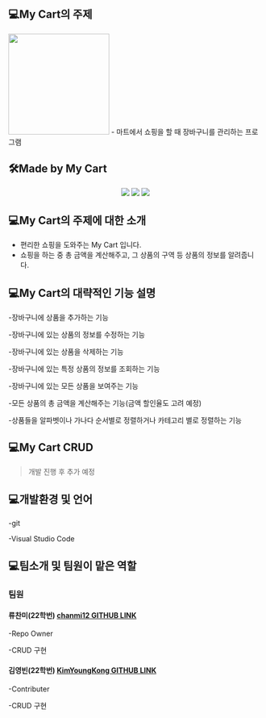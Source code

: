 ## 💻My Cart의 주제
<html>
     <img src= "https://cdn.pixabay.com/photo/2013/07/12/14/53/cart-148964_960_720.png" width="200" height = "200">
     </html>
- 마트에서 쇼핑을 할 때 장바구니를 관리하는 프로그램

## 🛠Made by My Cart
<html>
    <div align="center">
    <img src="https://img.shields.io/badge/C-EAEAEA?style=for-the-badge&logo=C&logoColor=black">
    <img src="https://img.shields.io/badge/html-E34F26?style=for-the-badge&logo=html5&logoColor=white">
     <img src="https://img.shields.io/badge/Visual%20Studio%20Code-007ACC?style=for-the-badge&logo=VisualStudioCode&logoColor=white">
        </div>
    </html>


## 💻My Cart의 주제에 대한 소개
- 편리한 쇼핑을 도와주는 My Cart 입니다.
- 쇼핑을 하는 중 총 금액을 계산해주고, 그 상품의 구역 등 상품의 정보를 알려줍니다.

## 💻My Cart의 대략적인 기능 설명
-장바구니에 상품을 추가하는 기능

-장바구니에 있는 상품의 정보를 수정하는 기능

-장바구니에 있는 상품을 삭제하는 기능

-장바구니에 있는 특정 상품의 정보를 조회하는 기능

-장바구니에 있는 모든 상품을 보여주는 기능

-모든 상품의 총 금액을 계산해주는 기능(금액 할인율도 고려 예정)

-상품들을 알파벳이나 가나다 순서별로 정렬하거나 카테고리 별로 정렬하는 기능


## 💻My Cart CRUD
> 개발 진행 후 추가 예정

## 💻개발환경 및 언어
-git

-Visual Studio Code



## 💻팀소개 및 팀원이 맡은 역할
### 팀원
#### 류찬미(22학번) [chanmi12 GITHUB LINK](https://github.com/chanmi12https://github.com/chanmi12)
-Repo Owner

-CRUD 구현


#### 김영빈(22학번)  [KimYoungKong GITHUB LINK](https://github.com/KimYoungKong)
-Contributer

-CRUD 구현



   
